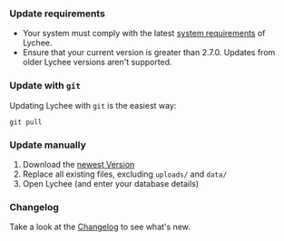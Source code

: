 ### Update requirements

- Your system must comply with the latest [system requirements](https://github.com/electerious/Lychee/blob/master/docs/Installation.md) of Lychee.
- Ensure that your current version is greater than 2.7.0. Updates from older Lychee versions aren't supported.

### Update with `git`

Updating Lychee with `git` is the easiest way:

	git pull

### Update manually

1. Download the [newest Version](https://github.com/electerious/Lychee/release)
2. Replace all existing files, excluding `uploads/` and `data/`
3. Open Lychee (and enter your database details)

### Changelog

Take a look at the [Changelog](Changelog.md) to see what's new.